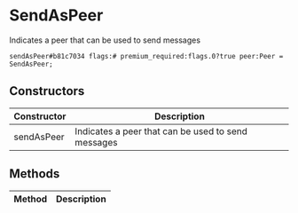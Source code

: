 # SendAsPeer
Indicates a peer that can be used to send messages

```
sendAsPeer#b81c7034 flags:# premium_required:flags.0?true peer:Peer = SendAsPeer;
```

## Constructors
| Constructor | Description |
| ---- | ----------- |
| sendAsPeer | Indicates a peer that can be used to send messages |


## Methods
| Method | Description |
| ---- | ----------- |


